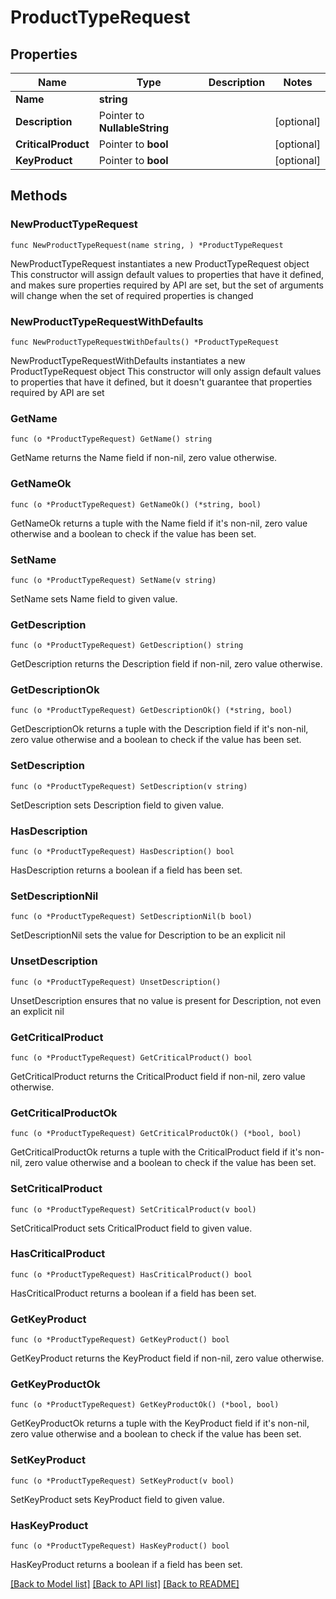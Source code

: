 # ProductTypeRequest

## Properties

Name | Type | Description | Notes
------------ | ------------- | ------------- | -------------
**Name** | **string** |  | 
**Description** | Pointer to **NullableString** |  | [optional] 
**CriticalProduct** | Pointer to **bool** |  | [optional] 
**KeyProduct** | Pointer to **bool** |  | [optional] 

## Methods

### NewProductTypeRequest

`func NewProductTypeRequest(name string, ) *ProductTypeRequest`

NewProductTypeRequest instantiates a new ProductTypeRequest object
This constructor will assign default values to properties that have it defined,
and makes sure properties required by API are set, but the set of arguments
will change when the set of required properties is changed

### NewProductTypeRequestWithDefaults

`func NewProductTypeRequestWithDefaults() *ProductTypeRequest`

NewProductTypeRequestWithDefaults instantiates a new ProductTypeRequest object
This constructor will only assign default values to properties that have it defined,
but it doesn't guarantee that properties required by API are set

### GetName

`func (o *ProductTypeRequest) GetName() string`

GetName returns the Name field if non-nil, zero value otherwise.

### GetNameOk

`func (o *ProductTypeRequest) GetNameOk() (*string, bool)`

GetNameOk returns a tuple with the Name field if it's non-nil, zero value otherwise
and a boolean to check if the value has been set.

### SetName

`func (o *ProductTypeRequest) SetName(v string)`

SetName sets Name field to given value.


### GetDescription

`func (o *ProductTypeRequest) GetDescription() string`

GetDescription returns the Description field if non-nil, zero value otherwise.

### GetDescriptionOk

`func (o *ProductTypeRequest) GetDescriptionOk() (*string, bool)`

GetDescriptionOk returns a tuple with the Description field if it's non-nil, zero value otherwise
and a boolean to check if the value has been set.

### SetDescription

`func (o *ProductTypeRequest) SetDescription(v string)`

SetDescription sets Description field to given value.

### HasDescription

`func (o *ProductTypeRequest) HasDescription() bool`

HasDescription returns a boolean if a field has been set.

### SetDescriptionNil

`func (o *ProductTypeRequest) SetDescriptionNil(b bool)`

 SetDescriptionNil sets the value for Description to be an explicit nil

### UnsetDescription
`func (o *ProductTypeRequest) UnsetDescription()`

UnsetDescription ensures that no value is present for Description, not even an explicit nil
### GetCriticalProduct

`func (o *ProductTypeRequest) GetCriticalProduct() bool`

GetCriticalProduct returns the CriticalProduct field if non-nil, zero value otherwise.

### GetCriticalProductOk

`func (o *ProductTypeRequest) GetCriticalProductOk() (*bool, bool)`

GetCriticalProductOk returns a tuple with the CriticalProduct field if it's non-nil, zero value otherwise
and a boolean to check if the value has been set.

### SetCriticalProduct

`func (o *ProductTypeRequest) SetCriticalProduct(v bool)`

SetCriticalProduct sets CriticalProduct field to given value.

### HasCriticalProduct

`func (o *ProductTypeRequest) HasCriticalProduct() bool`

HasCriticalProduct returns a boolean if a field has been set.

### GetKeyProduct

`func (o *ProductTypeRequest) GetKeyProduct() bool`

GetKeyProduct returns the KeyProduct field if non-nil, zero value otherwise.

### GetKeyProductOk

`func (o *ProductTypeRequest) GetKeyProductOk() (*bool, bool)`

GetKeyProductOk returns a tuple with the KeyProduct field if it's non-nil, zero value otherwise
and a boolean to check if the value has been set.

### SetKeyProduct

`func (o *ProductTypeRequest) SetKeyProduct(v bool)`

SetKeyProduct sets KeyProduct field to given value.

### HasKeyProduct

`func (o *ProductTypeRequest) HasKeyProduct() bool`

HasKeyProduct returns a boolean if a field has been set.


[[Back to Model list]](../README.md#documentation-for-models) [[Back to API list]](../README.md#documentation-for-api-endpoints) [[Back to README]](../README.md)


